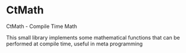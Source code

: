 # CtMath
CtMath - Compile Time Math

This small library implements some mathematical functions that can be performed at compile time, useful in meta programming
